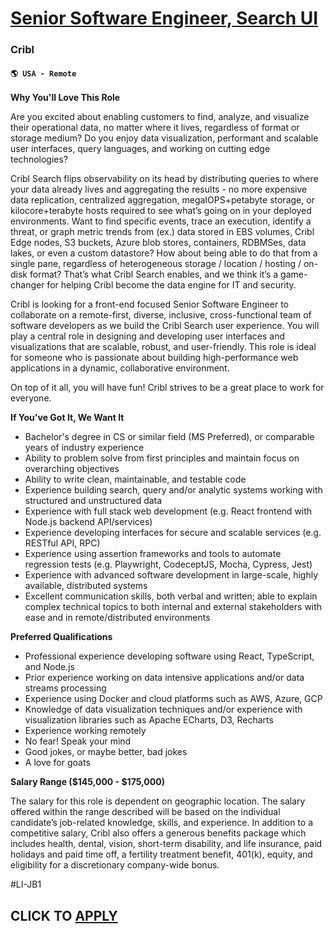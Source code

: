 # [Senior Software Engineer, Search UI](https://www.remotewlb.com/apply/senior-software-engineer-search-ui)  
### Cribl  
#### `🌎 USA - Remote`  

**Why You'll Love This Role**

Are you excited about enabling customers to find, analyze, and visualize their operational data, no matter where it lives, regardless of format or storage medium? Do you enjoy data visualization, performant and scalable user interfaces, query languages, and working on cutting edge technologies?

Cribl Search flips observability on its head by distributing queries to where your data already lives and aggregating the results - no more expensive data replication, centralized aggregation, megaIOPS+petabyte storage, or kilocore+terabyte hosts required to see what’s going on in your deployed environments. Want to find specific events, trace an execution, identify a threat, or graph metric trends from (ex.) data stored in EBS volumes, Cribl Edge nodes, S3 buckets, Azure blob stores, containers, RDBMSes, data lakes, or even a custom datastore? How about being able to do that from a single pane, regardless of heterogeneous storage / location / hosting / on-disk format? That’s what Cribl Search enables, and we think it’s a game-changer for helping Cribl become the data engine for IT and security.

Cribl is looking for a front-end focused Senior Software Engineer to collaborate on a remote-first, diverse, inclusive, cross-functional team of software developers as we build the Cribl Search user experience. You will play a central role in designing and developing user interfaces and visualizations that are scalable, robust, and user-friendly. This role is ideal for someone who is passionate about building high-performance web applications in a dynamic, collaborative environment.

On top of it all, you will have fun! Cribl strives to be a great place to work for everyone.

**If You've Got It, We Want It**

  * Bachelor's degree in CS or similar field (MS Preferred), or comparable years of industry experience
  * Ability to problem solve from first principles and maintain focus on overarching objectives
  * Ability to write clean, maintainable, and testable code
  * Experience building search, query and/or analytic systems working with structured and unstructured data
  * Experience with full stack web development (e.g. React frontend with Node.js backend API/services)
  * Experience developing interfaces for secure and scalable services (e.g. RESTful API, RPC)
  * Experience using assertion frameworks and tools to automate regression tests (e.g. Playwright, CodeceptJS, Mocha, Cypress, Jest)
  * Experience with advanced software development in large-scale, highly available, distributed systems
  * Excellent communication skills, both verbal and written; able to explain complex technical topics to both internal and external stakeholders with ease and in remote/distributed environments

**Preferred Qualifications**

  * Professional experience developing software using React, TypeScript, and Node.js
  * Prior experience working on data intensive applications and/or data streams processing
  * Experience using Docker and cloud platforms such as AWS, Azure, GCP
  * Knowledge of data visualization techniques and/or experience with visualization libraries such as Apache ECharts, D3, Recharts
  * Experience working remotely
  * No fear! Speak your mind
  * Good jokes, or maybe better, bad jokes
  * A love for goats

**Salary Range ($145,000 - $175,000)**

The salary for this role is dependent on geographic location. The salary offered within the range described will be based on the individual candidate’s job-related knowledge, skills, and experience. In addition to a competitive salary, Cribl also offers a generous benefits package which includes health, dental, vision, short-term disability, and life insurance, paid holidays and paid time off, a fertility treatment benefit, 401(k), equity, and eligibility for a discretionary company-wide bonus.

#LI-JB1

  
## CLICK TO [APPLY](https://www.remotewlb.com/apply/senior-software-engineer-search-ui)

